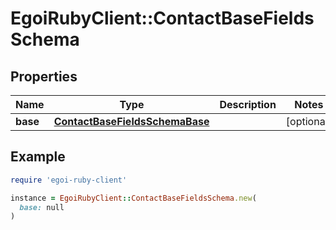 # EgoiRubyClient::ContactBaseFieldsSchema

## Properties

| Name | Type | Description | Notes |
| ---- | ---- | ----------- | ----- |
| **base** | [**ContactBaseFieldsSchemaBase**](ContactBaseFieldsSchemaBase.md) |  | [optional] |

## Example

```ruby
require 'egoi-ruby-client'

instance = EgoiRubyClient::ContactBaseFieldsSchema.new(
  base: null
)
```

